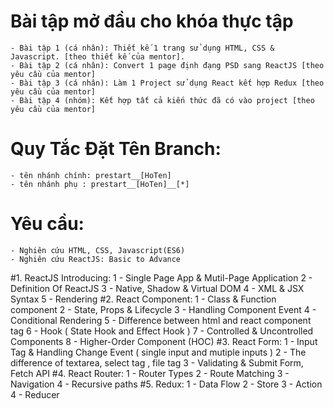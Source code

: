 # Bài tập mở đầu cho khóa thực tập
    - Bài tập 1 (cá nhân): Thiết kế 1 trang sử dụng HTML, CSS & Javascript. [theo thiết kế của mentor].
    - Bài tập 2 (cá nhân): Convert 1 page định đạng PSD sang ReactJS [theo yêu cầu của mentor]
    - Bài tập 3 (cá nhân): Làm 1 Project sử dụng React kết hợp Redux [theo yêu cầu của mentor]
    - Bài tập 4 (nhóm): Kết hợp tất cả kiến thức đã có vào project [theo yêu cầu của mentor]
# Quy Tắc Đặt Tên Branch:
    - tên nhánh chính: prestart__[HoTen]
    - tên nhánh phụ : prestart__[HoTen]__[*]
  
# Yêu cầu:
    - Nghiên cứu HTML, CSS, Javascript(ES6)
    - Nghiên cứu ReactJS: Basic to Advance
#1. ReactJS Introducing:
    1 - Single Page App  & Mutil-Page Application
    2 - Definition Of ReactJS
    3 - Native, Shadow & Virtual DOM
    4 - XML & JSX Syntax
    5 - Rendering
#2. React Component:
    1 - Class & Function component
    2 - State, Props & Lifecycle
    3 - Handling Component Event
    4 - Conditional Rendering
    5 - Difference between html and react component tag
    6 - Hook ( State Hook and Effect Hook )
    7 - Controlled & Uncontrolled Components
    8 - Higher-Order Component (HOC)
#3. React Form:
    1 - Input Tag & Handling Change Event ( single input and mutiple inputs )
    2 - The difference of textarea, select tag , file tag
    3 - Validating & Submit  Form, Fetch API
#4. React Router:
    1 - Router Types
    2 - Route Matching
    3 - Navigation
    4 - Recursive paths
#5. Redux:
    1 - Data Flow
    2 - Store
    3 - Action
    4 - Reducer






